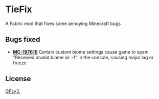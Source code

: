 # TieFix

A Fabric mod that fixes some annoying Minecraft bugs

## Bugs fixed

* [**MC-197616**](https://bugs.mojang.com/browse/MC-197616) Certain custom biome settings cause game to spam "Received invalid biome id: -1" in the console, causing major lag or freeze

## License

[GPLv3.](LICENSE)
